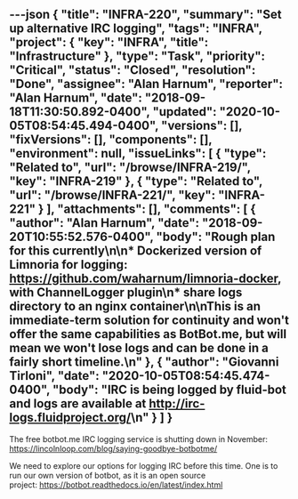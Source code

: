 ---json
{
  "title": "INFRA-220",
  "summary": "Set up alternative IRC logging",
  "tags": "INFRA",
  "project": {
    "key": "INFRA",
    "title": "Infrastructure"
  },
  "type": "Task",
  "priority": "Critical",
  "status": "Closed",
  "resolution": "Done",
  "assignee": "Alan Harnum",
  "reporter": "Alan Harnum",
  "date": "2018-09-18T11:30:50.892-0400",
  "updated": "2020-10-05T08:54:45.494-0400",
  "versions": [],
  "fixVersions": [],
  "components": [],
  "environment": null,
  "issueLinks": [
    {
      "type": "Related to",
      "url": "/browse/INFRA-219/",
      "key": "INFRA-219"
    },
    {
      "type": "Related to",
      "url": "/browse/INFRA-221/",
      "key": "INFRA-221"
    }
  ],
  "attachments": [],
  "comments": [
    {
      "author": "Alan Harnum",
      "date": "2018-09-20T10:55:52.576-0400",
      "body": "Rough plan for this currently\n\n* Dockerized version of Limnoria for logging: <https://github.com/waharnum/limnoria-docker>, with ChannelLogger plugin\n* share logs directory to an nginx container\n\nThis is an immediate-term solution for continuity and won't offer the same capabilities as BotBot.me, but will mean we won't lose logs and can be done in a fairly short timeline.\n"
    },
    {
      "author": "Giovanni Tirloni",
      "date": "2020-10-05T08:54:45.474-0400",
      "body": "IRC is being logged by fluid-bot and logs are available at <http://irc-logs.fluidproject.org/>\n"
    }
  ]
}
---
The free botbot.me IRC logging service is shutting down in November: <https://lincolnloop.com/blog/saying-goodbye-botbotme/>

We need to explore our options for logging IRC before this time. One is to run our own version of botbot, as it is an open source project: <https://botbot.readthedocs.io/en/latest/index.html>

        